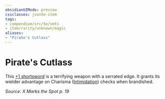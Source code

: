 ```yaml
---
obsidianUIMode: preview
cssclasses: json5e-item
tags:
- compendium/src/5e/xmts
- item/rarity/unknown/magic
aliases: 
- "Pirate's Cutlass"
---
```

# Pirate's Cutlass



This [+1 shortsword](Mechanics/items/1-weapon.md) is a terrifying weapon with a serrated edge. It grants its wielder advantage on Charisma ([Intimidation](Mechanics/Rules/skills.md#Intimidation)) checks when brandished.

*Source: X Marks the Spot p. 19*